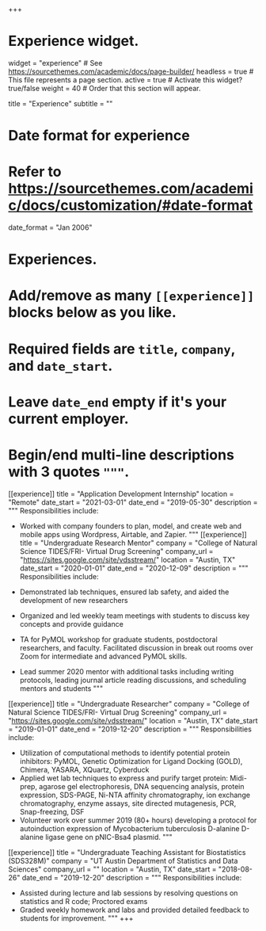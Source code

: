 +++
# Experience widget.
widget = "experience"  # See https://sourcethemes.com/academic/docs/page-builder/
headless = true  # This file represents a page section.
active = true  # Activate this widget? true/false
weight = 40  # Order that this section will appear.

title = "Experience"
subtitle = ""

# Date format for experience
#   Refer to https://sourcethemes.com/academic/docs/customization/#date-format
date_format = "Jan 2006"

# Experiences.
#   Add/remove as many `[[experience]]` blocks below as you like.
#   Required fields are `title`, `company`, and `date_start`.
#   Leave `date_end` empty if it's your current employer.
#   Begin/end multi-line descriptions with 3 quotes `"""`.
[[experience]]
  title = "Application Development Internship"
  location = "Remote"
  date_start = "2021-03-01"
  date_end = "2019-05-30"
  description = """
  Responsibilities include:
  
  * Worked with company founders to plan, model, and create web and mobile apps using Wordpress, Airtable, and Zapier. 
  """
[[experience]]
  title = "Undergraduate Research Mentor"
  company = "College of Natural Science TIDES/FRI- Virtual Drug Screening"
  company_url = "https://sites.google.com/site/vdsstream/"
  location = "Austin, TX"
  date_start = "2020-01-01"
  date_end = "2020-12-09"
  description = """
  Responsibilities include:
  
  * Demonstrated lab techniques, ensured lab safety, and aided the development of new researchers
  * Organized and led weekly team meetings with students to discuss key concepts and provide guidance
  * TA for PyMOL workshop for graduate students, postdoctoral researchers, and faculty. Facilitated discussion in break out rooms over Zoom for intermediate and advanced PyMOL skills.
  * Lead summer 2020 mentor with additional tasks including writing protocols, leading journal article reading discussions, and scheduling mentors and students
  """
  
  [[experience]]
  title = "Undergraduate Researcher"
  company = "College of Natural Science TIDES/FRI- Virtual Drug Screening"
  company_url = "https://sites.google.com/site/vdsstream/"
  location = "Austin, TX"
  date_start = "2019-01-01"
  date_end = "2019-12-20"
  description = """
  Responsibilities include:
  
  * Utilization of computational methods to identify potential protein inhibitors: PyMOL, Genetic Optimization for Ligand Docking (GOLD), Chimera, YASARA, XQuartz, Cyberduck
  * Applied wet lab techniques to express and purify target protein: Midi-prep, agarose gel electrophoresis, DNA sequencing analysis, protein expression, SDS-PAGE, Ni-NTA affinity chromatography, ion exchange chromatography, enzyme assays, site directed mutagenesis, PCR,  Snap-freezing, DSF
  * Volunteer work over summer 2019 (80+ hours) developing a protocol for autoinduction expression of Mycobacterium tuberculosis D-alanine D-alanine ligase gene on pNIC-Bsa4 plasmid. 
  """
  
  [[experience]]
  title = "Undergraduate Teaching Assistant for Biostatistics (SDS328M)"
  company = "UT Austin Department of Statistics and Data Sciences"
  company_url = ""
  location = "Austin, TX"
  date_start = "2018-08-26"
  date_end = "2019-12-20"
  description = """
  Responsibilities include:
  
  * Assisted during lecture and lab sessions by resolving questions on statistics and R code; Proctored exams
  * Graded weekly homework and labs and provided detailed feedback to students for improvement. 
  """
+++
